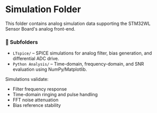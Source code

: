 # Simulation Folder

This folder contains analog simulation data supporting the STM32WL Sensor Board's analog front-end.

### 🔧 Subfolders
- `LTspice/` – SPICE simulations for analog filter, bias generation, and differential ADC drive.
- `Python Analysis/` – Time-domain, frequency-domain, and SNR evaluation using NumPy/Matplotlib.

Simulations validate:
- Filter frequency response
- Time-domain ringing and pulse handling
- FFT noise attenuation
- Bias reference stability
